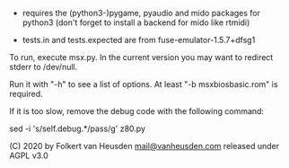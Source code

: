 * requires the (python3-)pygame, pyaudio and mido packages for python3 (don't forget to install a backend for mido like rtmidi)

* tests.in and tests.expected are from fuse-emulator-1.5.7+dfsg1

To run, execute msx.py. In the current version you may want to redirect stderr to /dev/null.

Run it with "-h" to see a list of options. At least "-b msxbiosbasic.rom" is required.

If it is too slow, remove the debug code with the following command:

sed -i 's/self.debug.*/pass/g' z80.py


(C) 2020 by Folkert van Heusden <mail@vanheusden.com>
released under AGPL v3.0
